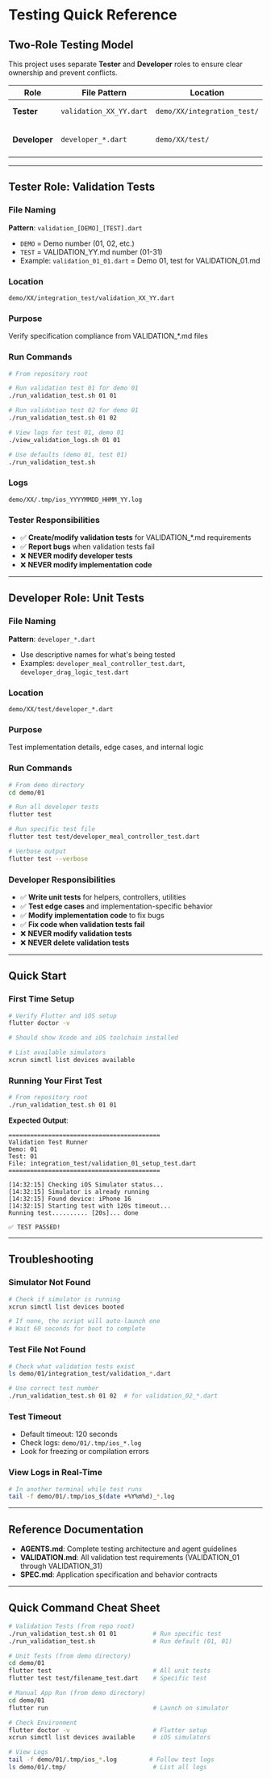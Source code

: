 # Testing Quick Reference

## Two-Role Testing Model

This project uses separate **Tester** and **Developer** roles to ensure clear ownership and prevent conflicts.

| Role | File Pattern | Location | Run Command | Can Modify |
|------|--------------|----------|-------------|------------|
| **Tester** | `validation_XX_YY.dart` | `demo/XX/integration_test/` | `./run_validation_test.sh XX YY` | Only validation tests |
| **Developer** | `developer_*.dart` | `demo/XX/test/` | `cd demo/XX && flutter test` | Only developer tests & implementation |

---

## Tester Role: Validation Tests

### File Naming
**Pattern**: `validation_[DEMO]_[TEST].dart`
- `DEMO` = Demo number (01, 02, etc.)
- `TEST` = VALIDATION_YY.md number (01-31)
- Example: `validation_01_01.dart` = Demo 01, test for VALIDATION_01.md

### Location
`demo/XX/integration_test/validation_XX_YY.dart`

### Purpose
Verify specification compliance from VALIDATION_*.md files

### Run Commands
```bash
# From repository root

# Run validation test 01 for demo 01
./run_validation_test.sh 01 01

# Run validation test 02 for demo 01
./run_validation_test.sh 01 02

# View logs for test 01, demo 01
./view_validation_logs.sh 01 01

# Use defaults (demo 01, test 01)
./run_validation_test.sh
```

### Logs
`demo/XX/.tmp/ios_YYYYMMDD_HHMM_YY.log`

### Tester Responsibilities
- ✅ **Create/modify validation tests** for VALIDATION_*.md requirements
- ✅ **Report bugs** when validation tests fail
- ❌ **NEVER modify developer tests**
- ❌ **NEVER modify implementation code**

---

## Developer Role: Unit Tests

### File Naming
**Pattern**: `developer_*.dart`
- Use descriptive names for what's being tested
- Examples: `developer_meal_controller_test.dart`, `developer_drag_logic_test.dart`

### Location
`demo/XX/test/developer_*.dart`

### Purpose
Test implementation details, edge cases, and internal logic

### Run Commands
```bash
# From demo directory
cd demo/01

# Run all developer tests
flutter test

# Run specific test file
flutter test test/developer_meal_controller_test.dart

# Verbose output
flutter test --verbose
```

### Developer Responsibilities
- ✅ **Write unit tests** for helpers, controllers, utilities
- ✅ **Test edge cases** and implementation-specific behavior
- ✅ **Modify implementation code** to fix bugs
- ✅ **Fix code when validation tests fail**
- ❌ **NEVER modify validation tests**
- ❌ **NEVER delete validation tests**

---

## Quick Start

### First Time Setup
```bash
# Verify Flutter and iOS setup
flutter doctor -v

# Should show Xcode and iOS toolchain installed

# List available simulators
xcrun simctl list devices available
```

### Running Your First Test
```bash
# From repository root
./run_validation_test.sh 01 01
```

**Expected Output**:
```
==========================================
Validation Test Runner
Demo: 01
Test: 01
File: integration_test/validation_01_setup_test.dart
==========================================

[14:32:15] Checking iOS Simulator status...
[14:32:15] Simulator is already running
[14:32:15] Found device: iPhone 16
[14:32:15] Starting test with 120s timeout...
Running test.......... [20s]... done

✅ TEST PASSED!
```

---

## Troubleshooting

### Simulator Not Found
```bash
# Check if simulator is running
xcrun simctl list devices booted

# If none, the script will auto-launch one
# Wait 60 seconds for boot to complete
```

### Test File Not Found
```bash
# Check what validation tests exist
ls demo/01/integration_test/validation_*.dart

# Use correct test number
./run_validation_test.sh 01 02  # for validation_02_*.dart
```

### Test Timeout
- Default timeout: 120 seconds
- Check logs: `demo/01/.tmp/ios_*.log`
- Look for freezing or compilation errors

### View Logs in Real-Time
```bash
# In another terminal while test runs
tail -f demo/01/.tmp/ios_$(date +%Y%m%d)_*.log
```

---

## Reference Documentation

- **AGENTS.md**: Complete testing architecture and agent guidelines
- **VALIDATION.md**: All validation test requirements (VALIDATION_01 through VALIDATION_31)
- **SPEC.md**: Application specification and behavior contracts

---

## Quick Command Cheat Sheet

```bash
# Validation Tests (from repo root)
./run_validation_test.sh 01 01          # Run specific test
./run_validation_test.sh                # Run default (01, 01)

# Unit Tests (from demo directory)
cd demo/01
flutter test                            # All unit tests
flutter test test/filename_test.dart    # Specific test

# Manual App Run (from demo directory)
cd demo/01
flutter run                             # Launch on simulator

# Check Environment
flutter doctor -v                       # Flutter setup
xcrun simctl list devices available     # iOS simulators

# View Logs
tail -f demo/01/.tmp/ios_*.log         # Follow test logs
ls demo/01/.tmp/                        # List all logs
```
